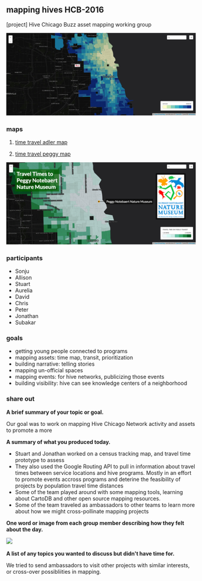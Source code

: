 ## mapping hives HCB-2016
[project] Hive Chicago Buzz asset mapping working group

![peggy distance prototype](img/prototoype.png)

### maps

1. [time travel adler map](https://team.cartodb.com/u/stuartlynn/viz/1a274992-c211-11e5-bc5e-0e3ff518bd15/public_map)

2.  [time travel peggy map](https://team.cartodb.com/u/stuartlynn/viz/75814c8e-c211-11e5-962a-0ea31932ec1d/public_map)

![peggy distance prototype](img/peggy-2.png)

### participants

* Sonju
* Allison
* Stuart
* Aurelia
* David
* Chris
* Peter
* Jonathan
* Subakar

### goals

* getting young people connected to programs
* mapping assets: time map, transit, prioritization
* building narrative: telling stories
* mapping un-official spaces
* mapping events: for hive networks, publicizing those events
* building visibility: hive can see knowledge centers of a neighborhood

### share out

**A brief summary of your topic or goal.**

Our goal was to work on mapping Hive Chicago Network activity and assets to promote a more 

**A summary of what you produced today.**

* Stuart and Jonathan worked on a census tracking map, and travel time prototype to assess
* They also used the Google Routing API to pull in information about travel times between service locations and hive programs. Mostly in an effort to promote events accross programs and deterine the feasibility of projects by population travel time distances
* Some of the team played around with some mapping tools, learning about CartoDB and other open source mapping resources.
* Some of the team traveled as ambassadors to other teams to learn more about how we might cross-pollinate mapping projects

**One word or image from each group member describing how they felt about the day.**

<img style="width:550px; align:center;" src="http://i.giphy.com/9QWwgHzvuC7As.gif">

**A list of any topics you wanted to discuss but didn't have time for.**

We tried to send ambassadors to visit other projects with similar interests, or cross-over possibliities in mapping.
